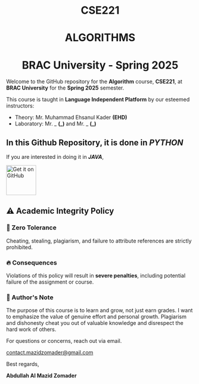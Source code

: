 # <h1 align = "center">CSE221</h1>
## <h1 align = "center">ALGORITHMS</h1>
# <h1 align = "center">BRAC University - Spring 2025</h1>
Welcome to the GitHub repository for the **Algorithm** course, **CSE221**, at **BRAC University** for the **Spring 2025** semester.

This course is taught in **Language Independent Platform** by our esteemed instructors:
- Theory: Mr. Muhammad Ehsanul Kader **(EHD)**
- Laboratory: Mr. _ **(_)** and Mr. _ **(_)**
## In this Github Repository, it is done in ***PYTHON***

If you are interested in doing it in ***JAVA***, 

[<img src="https://github.com/machiav3lli/oandbackupx/blob/034b226cea5c1b30eb4f6a6f313e4dadcbb0ece4/badge_github.png" alt="Get it on GitHub" height="80">](https://github.com/mazidzomader/CSE221-JAVA)
## ⚠️ Academic Integrity Policy

### 🚫 Zero Tolerance
Cheating, stealing, plagiarism, and failure to attribute references are strictly prohibited.

### 🔥 Consequences
Violations of this policy will result in **severe penalties**, including potential failure of the assignment or course.

### 📢 Author's Note
The purpose of this course is to learn and grow, not just earn grades. I want to emphasize the value of genuine effort and personal growth. Plagiarism and dishonesty cheat you out of valuable knowledge and disrespect the hard work of others.


For questions or concerns, reach out via email.

contact.mazidzomader@gmail.com

Best regards,

**Abdullah Al Mazid Zomader**

